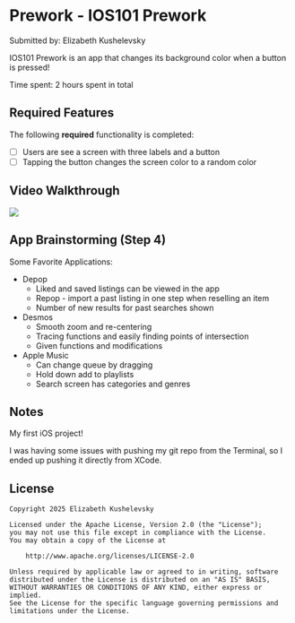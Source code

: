 # Prework - IOS101 Prework

Submitted by: Elizabeth Kushelevsky 

IOS101 Prework is an app that changes its background color when a button is pressed!

Time spent: 2 hours spent in total

## Required Features

The following **required** functionality is completed:

- [ ] Users are see a screen with three labels and a button
- [ ] Tapping the button changes the screen color to a random color
 
## Video Walkthrough

<div>
    <a href="https://www.loom.com/share/09bdcaa2205b42378e54edb074ad50fe">
    </a>
    <a href="https://www.loom.com/share/09bdcaa2205b42378e54edb074ad50fe">
      <img style="max-width:300px;" src="https://cdn.loom.com/sessions/thumbnails/09bdcaa2205b42378e54edb074ad50fe-25d248259b55d1b5-full-play.gif">
    </a>
  </div>

## App Brainstorming (Step 4)

Some Favorite Applications:
- Depop
	- Liked and saved listings can be viewed in the app
	- Repop - import a past listing in one step when reselling an item
	- Number of new results for past searches shown
- Desmos
	- Smooth zoom and re-centering
	- Tracing functions and easily finding points of intersection
	- Given functions and modifications
- Apple Music
	- Can change queue by dragging
	- Hold down add to playlists
	- Search screen has categories and genres

## Notes

My first iOS project!

I was having some issues with pushing my git repo from the Terminal, so I ended up pushing it directly from XCode.

## License

    Copyright 2025 Elizabeth Kushelevsky

    Licensed under the Apache License, Version 2.0 (the "License");
    you may not use this file except in compliance with the License.
    You may obtain a copy of the License at

        http://www.apache.org/licenses/LICENSE-2.0

    Unless required by applicable law or agreed to in writing, software
    distributed under the License is distributed on an "AS IS" BASIS,
    WITHOUT WARRANTIES OR CONDITIONS OF ANY KIND, either express or implied.
    See the License for the specific language governing permissions and
    limitations under the License.
